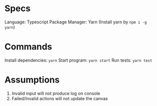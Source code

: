 # Specs

Language: Typescript
Package Manager: Yarn (Install yarn by `npm i -g yarn`)

# Commands

Install dependencies: `yarn`
Start program: `yarn start`
Run tests: `yarn test`

# Assumptions

1. Invalid input will not produce log on console
1. Failed/Invalid actions will not update the canvas
